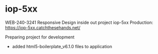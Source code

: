 # iop-5xx
WEB-240-3241 Responsive Design inside out project iop-5xx
Production: https://iop-5xx.catchthesehands.net/

Preparing project for development
- added html5-boilerplate_v6.1.0 files to application
